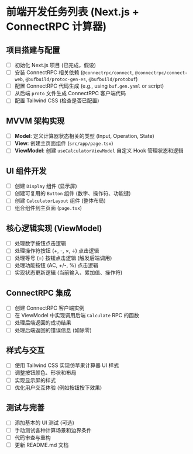 # 前端开发任务列表 (Next.js + ConnectRPC 计算器)

## 项目搭建与配置

- [ ] 初始化 Next.js 项目 (已完成，假设)
- [ ] 安装 ConnectRPC 相关依赖 (`@connectrpc/connect`, `@connectrpc/connect-web`, `@bufbuild/protoc-gen-es`, `@bufbuild/protobuf`)
- [ ] 配置 ConnectRPC 代码生成 (e.g., using `buf.gen.yaml` or script)
- [ ] 从后端 `proto` 文件生成 ConnectRPC 客户端代码
- [ ] 配置 Tailwind CSS (检查是否已配置)

## MVVM 架构实现

- [ ] **Model**: 定义计算器状态相关的类型 (Input, Operation, State)
- [ ] **View**: 创建主页面组件 (`src/app/page.tsx`)
- [ ] **ViewModel**: 创建 `useCalculatorViewModel` 自定义 Hook 管理状态和逻辑

## UI 组件开发

- [ ] 创建 `Display` 组件 (显示屏)
- [ ] 创建可复用的 `Button` 组件 (数字、操作符、功能键)
- [ ] 创建 `CalculatorLayout` 组件 (整体布局)
- [ ] 组合组件到主页面 (`page.tsx`)

## 核心逻辑实现 (ViewModel)

- [ ] 处理数字按钮点击逻辑
- [ ] 处理操作符按钮 (+, -, ×, ÷) 点击逻辑
- [ ] 处理等号 (=) 按钮点击逻辑 (触发后端调用)
- [ ] 处理功能按钮 (AC, +/-, %) 点击逻辑
- [ ] 实现状态更新逻辑 (当前输入、累加值、操作符)

## ConnectRPC 集成

- [ ] 创建 ConnectRPC 客户端实例
- [ ] 在 ViewModel 中实现调用后端 `Calculate` RPC 的函数
- [ ] 处理后端返回的成功结果
- [ ] 处理后端返回的错误信息 (如除零)

## 样式与交互

- [ ] 使用 Tailwind CSS 实现仿苹果计算器 UI 样式
- [ ] 调整按钮颜色、形状和布局
- [ ] 实现显示屏的样式
- [ ] 优化用户交互体验 (例如按钮按下效果)

## 测试与完善

- [ ] 添加基本的 UI 测试 (可选)
- [ ] 手动测试各种计算场景和边界条件
- [ ] 代码审查与重构
- [ ] 更新 README.md 文档 